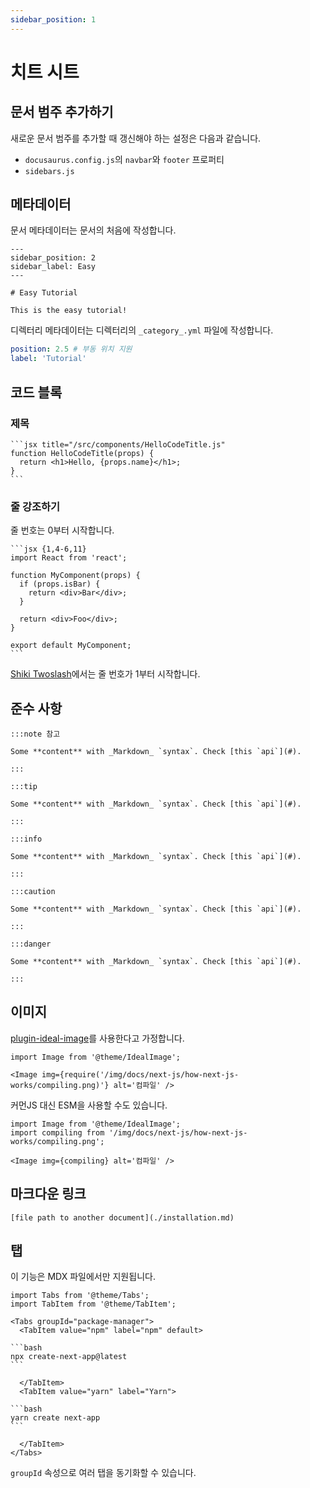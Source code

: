 ```yaml
---
sidebar_position: 1
---
```


# 치트 시트

## 문서 범주 추가하기

새로운 문서 범주를 추가할 때 갱신해야 하는 설정은 다음과 같습니다.

- `docusaurus.config.js`의 `navbar`와 `footer` 프로퍼티
- `sidebars.js`

## 메타데이터

문서 메타데이터는 문서의 처음에 작성합니다.

```mdx
---
sidebar_position: 2
sidebar_label: Easy
---

# Easy Tutorial

This is the easy tutorial!
```

디렉터리 메타데이터는 디렉터리의 `_category_.yml` 파일에 작성합니다.

```yaml
position: 2.5 # 부동 위치 지원
label: 'Tutorial'
```

## 코드 블록

### 제목

````mdx
```jsx title="/src/components/HelloCodeTitle.js"
function HelloCodeTitle(props) {
  return <h1>Hello, {props.name}</h1>;
}
```
````

### 줄 강조하기

줄 번호는 0부터 시작합니다.

````mdx
```jsx {1,4-6,11}
import React from 'react';

function MyComponent(props) {
  if (props.isBar) {
    return <div>Bar</div>;
  }

  return <div>Foo</div>;
}

export default MyComponent;
```
````

[Shiki Twoslash](https://www.npmjs.com/package/docusaurus-preset-shiki-twoslash)에서는 줄 번호가 1부터 시작합니다.

## 준수 사항

```mdx
:::note 참고

Some **content** with _Markdown_ `syntax`. Check [this `api`](#).

:::

:::tip

Some **content** with _Markdown_ `syntax`. Check [this `api`](#).

:::

:::info

Some **content** with _Markdown_ `syntax`. Check [this `api`](#).

:::

:::caution

Some **content** with _Markdown_ `syntax`. Check [this `api`](#).

:::

:::danger

Some **content** with _Markdown_ `syntax`. Check [this `api`](#).

:::
```

## 이미지

[plugin-ideal-image](https://docusaurus.io/ko/docs/api/plugins/@docusaurus/plugin-ideal-image)를 사용한다고 가정합니다.

```mdx
import Image from '@theme/IdealImage';

<Image img={require('/img/docs/next-js/how-next-js-works/compiling.png)'} alt='컴파일' />
```

커먼JS 대신 ESM을 사용할 수도 있습니다.

```mdx
import Image from '@theme/IdealImage';
import compiling from '/img/docs/next-js/how-next-js-works/compiling.png';

<Image img={compiling} alt='컴파일' />
```

## 마크다운 링크

```mdx
[file path to another document](./installation.md)
```

## 탭

이 기능은 MDX 파일에서만 지원됩니다.

````mdx
import Tabs from '@theme/Tabs';
import TabItem from '@theme/TabItem';

<Tabs groupId="package-manager">
  <TabItem value="npm" label="npm" default>

```bash
npx create-next-app@latest
```

  </TabItem>
  <TabItem value="yarn" label="Yarn">

```bash
yarn create next-app
```

  </TabItem>
</Tabs>
````

`groupId` 속성으로 여러 탭을 동기화할 수 있습니다.